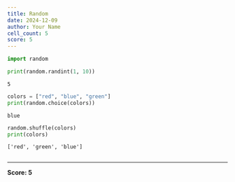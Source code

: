 ```yaml
---
title: Random
date: 2024-12-09
author: Your Name
cell_count: 5
score: 5
---
```


```python
import random
```


```python
print(random.randint(1, 10))
```

    5



```python
colors = ["red", "blue", "green"]
print(random.choice(colors))
```

    blue



```python
random.shuffle(colors)
print(colors)
```

    ['red', 'green', 'blue']



```python

```


---
**Score: 5**
